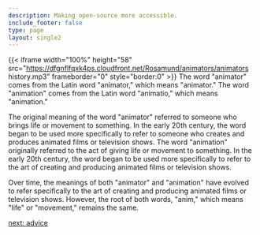 ```yaml
---
description: Making open-source more accessible.
include_footer: false
type: page
layout: single2
---
```


{{< iframe width="100%" height="58" src="https://dfgnflfqxk4ps.cloudfront.net/Rosamund/animators/animators history.mp3" frameborder="0" style="border:0" >}}
The word "animator" comes from the Latin word "animator," which means "animator." The word "animation" comes from the Latin word "animatio," which means "animation."

The original meaning of the word "animator" referred to someone who brings life or movement to something. In the early 20th century, the word began to be used more specifically to refer to someone who creates and produces animated films or television shows. The word "animation" originally referred to the act of giving life or movement to something. In the early 20th century, the word began to be used more specifically to refer to the art of creating and producing animated films or television shows.

Over time, the meanings of both "animator" and "animation" have evolved to refer specifically to the art of creating and producing animated films or television shows. However, the root of both words, "anim," which means "life" or "movement," remains the same.


<a href="https://workdojos.com/animators/advice">next: advice</a>

